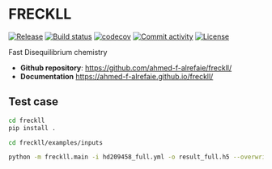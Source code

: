 # FRECKLL

[![Release](https://img.shields.io/github/v/release/ahmed-f-alrefaie/freckll)](https://img.shields.io/github/v/release/ahmed-f-alrefaie/freckll)
[![Build status](https://img.shields.io/github/actions/workflow/status/ahmed-f-alrefaie/freckll/main.yml?branch=main)](https://github.com/ahmed-f-alrefaie/freckll/actions/workflows/main.yml?query=branch%3Amain)
[![codecov](https://codecov.io/gh/ahmed-f-alrefaie/freckll/branch/main/graph/badge.svg)](https://codecov.io/gh/ahmed-f-alrefaie/freckll)
[![Commit activity](https://img.shields.io/github/commit-activity/m/ahmed-f-alrefaie/freckll)](https://img.shields.io/github/commit-activity/m/ahmed-f-alrefaie/freckll)
[![License](https://img.shields.io/github/license/ahmed-f-alrefaie/freckll)](https://img.shields.io/github/license/ahmed-f-alrefaie/freckll)

Fast Disequilibrium chemistry

- **Github repository**: <https://github.com/ahmed-f-alrefaie/freckll/>
- **Documentation** <https://ahmed-f-alrefaie.github.io/freckll/>

## Test case

```bash
cd freckll
pip install .
```

```bash
cd freckll/examples/inputs

python -m freckll.main -i hd209458_full.yml -o result_full.h5 --overwrite --plot
```
